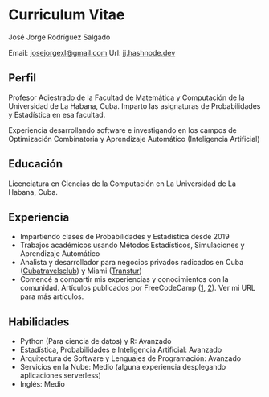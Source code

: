 # Curriculum Vitae

José Jorge Rodríguez Salgado

Email: [josejorgexl@gmail.com](mailto:josejorgexl@gmail.com)
Url: [jj.hashnode.dev](https://jj.hashnode.dev)

## Perfil

Profesor Adiestrado de la Facultad de Matemática y Computación de la Universidad de La Habana, Cuba. Imparto las asignaturas de Probabilidades y Estadística en esa facultad.

Experiencia desarrollando software e investigando en los campos de Optimización Combinatoria y Aprendizaje Automático (Inteligencia Artificial) 

## Educación

Licenciatura en Ciencias de la Computación en La Universidad de La Habana, Cuba.

## Experiencia

* Impartiendo clases de Probabilidades y Estadística desde 2019
* Trabajos académicos usando Métodos Estadísticos, Simulaciones y Aprendizaje Automático
* Analista y desarrollador para negocios privados radicados en Cuba ([Cubatravelsclub](https://cubatravelsclub.com/en)) y Miami ([Transtur](https://www.transtur.com/))
* Comencé a compartir mis experiencias y conocimientos con la comunidad. Artículos publicados por FreeCodeCamp ([1](https://www.freecodecamp.org/news/how-naive-bayes-classifiers-work/),
[2](https://www.freecodecamp.org/news/build-an-e2e-test-framework-with-design-patterns/)). Ver mi URL para más artículos.

## Habilidades

* Python (Para ciencia de datos) y R: Avanzado
* Estadística, Probabilidades e Inteligencia Artificial: Avanzado
* Arquitectura de Software y Lenguajes de Programación: Avanzado
* Servicios en la Nube: Medio (alguna experiencia desplegando aplicaciones serverless)
* Inglés: Medio
